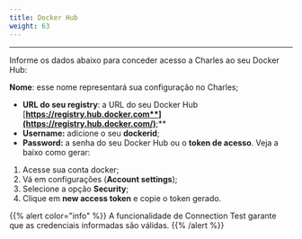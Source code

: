 ```yaml
---
title: Docker Hub
weight: 63
---
```


---

Informe os dados abaixo para conceder acesso a Charles ao seu Docker Hub:

**Nome**: esse nome representará sua configuração no Charles;

* **URL do seu registry**: a URL do seu Docker Hub [**https://registry.hub.docker.com**](https://registry.hub.docker.com/)**;** 
* **Username:**  adicione o seu **dockerid**;
* **Password:** a senha do seu Docker Hub ou o **token de acesso**. Veja a baixo como gerar: 

1. Acesse sua conta docker;
2. Vá em configurações \(**Account settings**\);
3. Selecione a opção **Security**;
4. Clique em **new access token**  e copie o token gerado. 

{{% alert color="info" %}}
A funcionalidade de Connection Test garante que as credenciais informadas são válidas.
{{% /alert %}}
